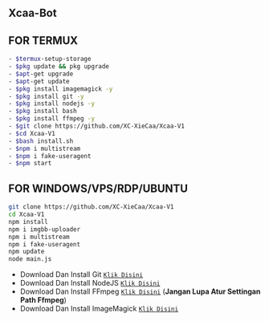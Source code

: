 ## Xcaa-Bot


## FOR TERMUX
```bash
- $termux-setup-storage
- $pkg update && pkg upgrade
- $apt-get upgrade
- $apt-get update
- $pkg install imagemagick -y
- $pkg install git -y
- $pkg install nodejs -y
- $pkg install bash
- $pkg install ffmpeg -y
- $git clone https://github.com/XC-XieCaa/Xcaa-V1
- $cd Xcaa-V1
- $bash install.sh
- $npm i multistream
- $npm i fake-useragent
- $npm start
```

## FOR WINDOWS/VPS/RDP/UBUNTU
```bash
git clone https://github.com/XC-XieCaa/Xcaa-V1
cd Xcaa-V1
npm install
npm i imgbb-uploader
npm i multistream
npm i fake-useragent
npm update
node main.js
```
* Download Dan Install Git [`Klik Disini`](https://git-scm.com/downloads)
* Download Dan Install NodeJS [`Klik Disini`](https://nodejs.org/en/download)
* Download Dan Install FFmpeg [`Klik Disini`](https://ffmpeg.org/download.html) (**Jangan Lupa Atur Settingan Path Ffmpeg**)
* Download Dan Install ImageMagick [`Klik Disini`](https://imagemagick.org/script/download.php)
